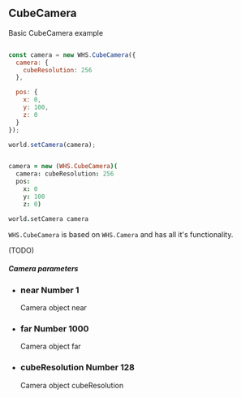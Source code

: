 <h2 class="ws" id="cubecamera">CubeCamera</h2>

<div class="blockTitle h3">Basic CubeCamera example</div>

```javascript

const camera = new WHS.CubeCamera({
  camera: {
    cubeResolution: 256
  },

  pos: {
    x: 0,
    y: 100,
    z: 0
  }
});

world.setCamera(camera);

```

```coffeescript

camera = new (WHS.CubeCamera)(
  camera: cubeResolution: 256
  pos:
    x: 0
    y: 100
    z: 0)

world.setCamera camera

```


`WHS.CubeCamera` is based on `WHS.Camera` and has all it's functionality.

(TODO)

<div class="params" id="cubecamera-camera">
  <h5>Camera parameters <a href="#cubecamera-camera" class="anchor"></a></h5>
  <ul>
    <li id="cubecamera-camera-near">
      <h3><a href="#cubecamera-camera-near" class="anchor"></a> near
        <span class="type">Number</span>
        <span class="default">1</span>
      </h3>
      <p>Camera object near</p>
    </li>
    <li id="cubecamera-camera-far">
      <h3><a href="#cubecamera-camera-far" class="anchor"></a> far
        <span class="type">Number</span>
        <span class="default">1000</span>
      </h3>
      <p>Camera object far</p>
    </li>
    <li id="cubecamera-camera-cubeResolution">
      <h3><a href="#cubecamera-camera-cubeResolution" class="anchor"></a> cubeResolution
        <span class="type">Number</span>
        <span class="default">128</span>
      </h3>
      <p>Camera object cubeResolution</p>
    </li>
  </ul>
</div>